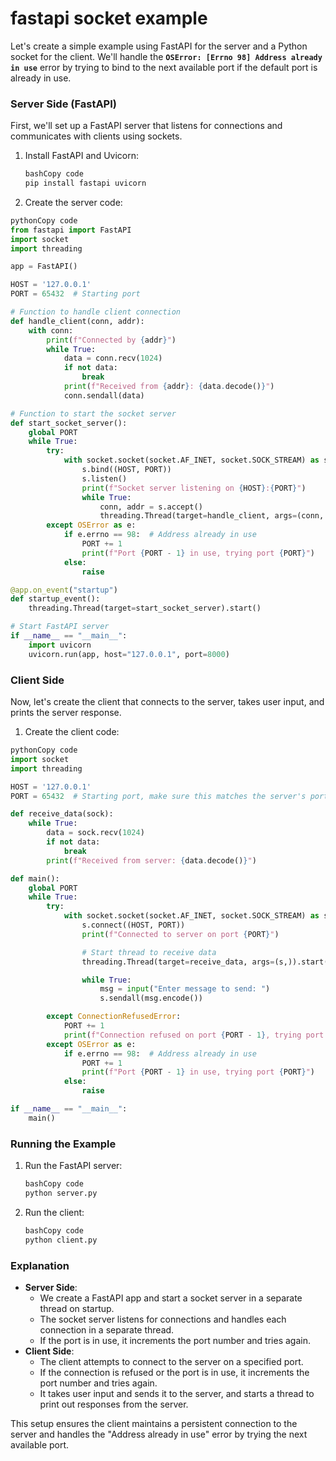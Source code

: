 # fastapi socket example

Let's create a simple example using FastAPI for the server and a Python socket for the client. We'll handle the **`OSError: [Errno 98] Address already in use`** error by trying to bind to the next available port if the default port is already in use.

### **Server Side (FastAPI)**

First, we'll set up a FastAPI server that listens for connections and communicates with clients using sockets.

1. Install FastAPI and Uvicorn:
    
    ```bash
    bashCopy code
    pip install fastapi uvicorn
    
    ```
    
2. Create the server code:

```python
pythonCopy code
from fastapi import FastAPI
import socket
import threading

app = FastAPI()

HOST = '127.0.0.1'
PORT = 65432  # Starting port

# Function to handle client connection
def handle_client(conn, addr):
    with conn:
        print(f"Connected by {addr}")
        while True:
            data = conn.recv(1024)
            if not data:
                break
            print(f"Received from {addr}: {data.decode()}")
            conn.sendall(data)

# Function to start the socket server
def start_socket_server():
    global PORT
    while True:
        try:
            with socket.socket(socket.AF_INET, socket.SOCK_STREAM) as s:
                s.bind((HOST, PORT))
                s.listen()
                print(f"Socket server listening on {HOST}:{PORT}")
                while True:
                    conn, addr = s.accept()
                    threading.Thread(target=handle_client, args=(conn, addr)).start()
        except OSError as e:
            if e.errno == 98:  # Address already in use
                PORT += 1
                print(f"Port {PORT - 1} in use, trying port {PORT}")
            else:
                raise

@app.on_event("startup")
def startup_event():
    threading.Thread(target=start_socket_server).start()

# Start FastAPI server
if __name__ == "__main__":
    import uvicorn
    uvicorn.run(app, host="127.0.0.1", port=8000)

```

### **Client Side**

Now, let's create the client that connects to the server, takes user input, and prints the server response.

1. Create the client code:

```python
pythonCopy code
import socket
import threading

HOST = '127.0.0.1'
PORT = 65432  # Starting port, make sure this matches the server's port

def receive_data(sock):
    while True:
        data = sock.recv(1024)
        if not data:
            break
        print(f"Received from server: {data.decode()}")

def main():
    global PORT
    while True:
        try:
            with socket.socket(socket.AF_INET, socket.SOCK_STREAM) as s:
                s.connect((HOST, PORT))
                print(f"Connected to server on port {PORT}")

                # Start thread to receive data
                threading.Thread(target=receive_data, args=(s,)).start()

                while True:
                    msg = input("Enter message to send: ")
                    s.sendall(msg.encode())

        except ConnectionRefusedError:
            PORT += 1
            print(f"Connection refused on port {PORT - 1}, trying port {PORT}")
        except OSError as e:
            if e.errno == 98:  # Address already in use
                PORT += 1
                print(f"Port {PORT - 1} in use, trying port {PORT}")
            else:
                raise

if __name__ == "__main__":
    main()

```

### **Running the Example**

1. Run the FastAPI server:
    
    ```bash
    bashCopy code
    python server.py
    
    ```
    
2. Run the client:
    
    ```bash
    bashCopy code
    python client.py
    
    ```
    

### **Explanation**

- **Server Side**:
    - We create a FastAPI app and start a socket server in a separate thread on startup.
    - The socket server listens for connections and handles each connection in a separate thread.
    - If the port is in use, it increments the port number and tries again.
- **Client Side**:
    - The client attempts to connect to the server on a specified port.
    - If the connection is refused or the port is in use, it increments the port number and tries again.
    - It takes user input and sends it to the server, and starts a thread to print out responses from the server.

This setup ensures the client maintains a persistent connection to the server and handles the "Address already in use" error by trying the next available port.